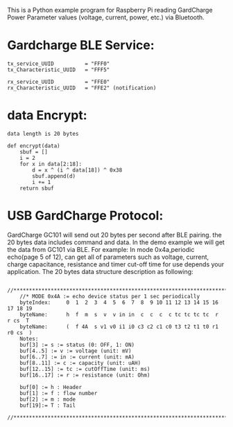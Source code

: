 This is a Python example program for Raspberry Pi reading GardCharge Power Parameter values (voltage, current, power, etc.) 
via Bluetooth.

# Gardcharge BLE Service:

    tx_service_UUID          = "FFF0"
    tx_Characteristic_UUID   = "FFF5"

    rx_service_UUID          = "FFE0"
    rx_Characteristic_UUID   = "FFE2" (notification)
    
# data Encrypt:
    data length is 20 bytes
    
    def encrypt(data)
        sbuf = []
        i = 2
        for x in data[2:18]:
            d = x ^ (i ^ data[18]) ^ 0x38 
            sbuf.append(d)
            i += 1
        return sbuf
        
# USB GardCharge Protocol:

GardCharge GC101 will send out 20 bytes per second after BLE pairing. the 20 bytes data includes command and data.
In the demo example we will get the data from GC101 via BLE. For example: In mode 0x4a,periodic echo(page 5 of 12),
can get all of parameters such as voltage, current, charge capacitance, resistance and timer cut-off time for use 
depends your application. The 20 bytes data structure description as following:

        //*************************************************************************************
        //* MODE 0x4A := echo device status per 1 sec periodically
        byteIndex:     0  1  2  3  4  5  6  7  8  9 10 11 12 13 14 15 16 17 18 19
        byteName:      h  f  m  s  v  v in in  c  c  c  c tc tc tc tc  r  r cs  T
        byteName:      (  f 4A  s v1 v0 i1 i0 c3 c2 c1 c0 t3 t2 t1 t0 r1 r0 cs  )
        Notes:
        buf[3] := s := status (0: OFF, 1: ON)
        buf[4..5] := v := voltage (unit: mV)
        buf[6..7] := in := current (unit: mA)
        buf[8..11] := c := capacity (unit: uAH) 
        buf[12..15] := tc := cutOffTime (unit: ms) 
        buf[16..17] := r := resistance (unit: Ohm)
        
        buf[0] := h : Header
        buf[1] := f : flow number
        buf[2] := m : mode
        buf[19]:= T : Tail
        //*************************************************************************************
    
    
    
